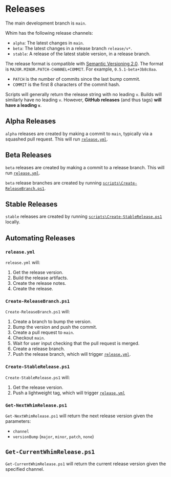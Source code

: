 # Releases

The main development branch is `main`.

Whim has the following release channels:

- `alpha`: The latest changes in `main`.
- `beta`: The latest changes in a release branch `release/v*`.
- `stable`: A release of the latest stable version, in a release branch.

The release format is compatible with [Semantic Versioning 2.0](https://semver.org/spec/v2.0.0.html). The format is `MAJOR.MINOR.PATCH-CHANNEL+COMMIT`. For example, `0.5.1-beta+3b8c8aa`.

- `PATCH` is the number of commits since the last bump commit.
- `COMMIT` is the first 8 characters of the commit hash.

Scripts will generally return the release string with no leading `v`. Builds will similarly have no leading `v`. However, **GitHub releases** (and thus tags) **will have a leading `v`**.

## Alpha Releases

`alpha` releases are created by making a commit to `main`, typically via a squashed pull request. This will run [`release.yml`](#releaseyml).

## Beta Releases

`beta` releases are created by making a commit to a release branch. This will run [`release.yml`](#releaseyml).

`beta` release branches are created by running [`scripts\Create-ReleaseBranch.ps1`](#create-releasebranchps1).

## Stable Releases

`stable` releases are created by running [`scripts\Create-StableRelease.ps1`](#create-stablereleaseps1) locally.

## Automating Releases

### `release.yml`

`release.yml` will:

1. Get the release version.
2. Build the release artifacts.
3. Create the release notes.
4. Create the release.

### `Create-ReleaseBranch.ps1`

`Create-ReleaseBranch.ps1` will:

1. Create a branch to bump the version.
2. Bump the version and push the commit.
3. Create a pull request to `main`.
4. Checkout `main`.
5. Wait for user input checking that the pull request is merged.
6. Create a release branch.
7. Push the release branch, which will trigger [`release.yml`](#releaseyml).

### `Create-StableRelease.ps1`

`Create-StableRelease.ps1` will:

1. Get the release version.
2. Push a lightweight tag, which will trigger [`release.yml`](#releaseyml)

### `Get-NextWhimRelease.ps1`

`Get-NextWhimRelease.ps1` will return the next release version given the parameters:

- `channel`
- `versionBump` (`major`, `minor`, `patch`, `none`)

## `Get-CurrentWhimRelease.ps1`

`Get-CurrentWhimRelease.ps1` will return the current release version given the specified channel.
